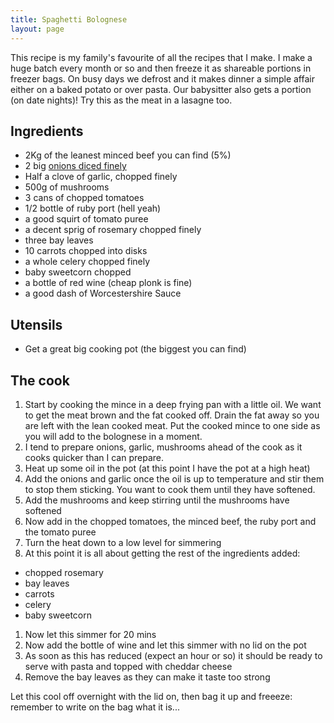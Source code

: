 ```yaml
---
title: Spaghetti Bolognese
layout: page
---
```


This recipe is my family's favourite of all the recipes that I make.  I make a huge batch every month or so and then freeze it as shareable portions in freezer bags.  On busy days we defrost and it makes dinner a simple affair either on a baked potato or over pasta.  Our babysitter also gets a portion (on date nights)!  Try this as the meat in a lasagne too.

## Ingredients
 - 2Kg of the leanest minced beef you can find (5%)
 - 2 big [onions diced finely](tips.html#dice_onion)
 - Half a clove of garlic, chopped finely
 - 500g of mushrooms
 - 3 cans of chopped tomatoes
 - 1/2 bottle of ruby port (hell yeah)
 - a good squirt of tomato puree
 - a decent sprig of rosemary chopped finely
 - three bay leaves
 - 10 carrots chopped into disks
 - a whole celery chopped finely
 - baby sweetcorn chopped
 - a bottle of red wine (cheap plonk is fine)
 - a good dash of Worcestershire Sauce

## Utensils
 - Get a great big cooking pot (the biggest you can find)

## The cook
1. Start by cooking the mince in a deep frying pan with a little oil.  We want to get the meat brown and the fat cooked off.  Drain the fat away so you are left with the lean cooked meat.  Put the cooked mince to one side as you will add to the bolognese in a moment.
1. I tend to prepare onions, garlic, mushrooms ahead of the cook as it cooks quicker than I can prepare.
1. Heat up some oil in the pot (at this point I have the pot at a high heat)
1. Add the onions and garlic once the oil is up to temperature and stir them to stop them sticking.  You want to cook them until they have softened.
1. Add the mushrooms and keep stirring until the mushrooms have softened
1. Now add in the chopped tomatoes, the minced beef, the ruby port and the tomato puree
1. Turn the heat down to a low level for simmering
1. At this point it is all about getting the rest of the ingredients added:
  - chopped rosemary
  - bay leaves
  - carrots
  - celery
  - baby sweetcorn
1. Now let this simmer for 20 mins
1. Now add the bottle of wine and let this simmer with no lid on the pot
1. As soon as this has reduced (expect an hour or so) it should be ready to serve with pasta and topped with cheddar cheese
1. Remove the bay leaves as they can make it taste too strong

Let this cool off overnight with the lid on, then bag it up and freeeze: remember to write on the bag what it is...
